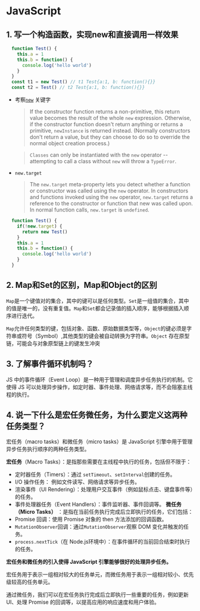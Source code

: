 # JavaScript
## 1. 写一个构造函数，实现new和直接调用一样效果
```js
  function Test() {
    this.a = 1
    this.b = function() {
      console.log('hello world')
    }
  }
  const t1 = new Test() // t1 Test{a:1, b: function(){}}
  const t2 = Test() // t2 Test{a:1, b: function(){}}
```
* 考察[`new`](https://developer.mozilla.org/en-US/docs/Web/JavaScript/Reference/Operators/new) 关键字
  > If the constructor function returns a non-primitive, this return value becomes the result of the whole `new` expression. Otherwise, if the constructor function doesn't return anything or returns a primitive, `newInstance` is returned instead. (Normally constructors don't return a value, but they can choose to do so to override the normal object creation process.)

  > `Classes` can only be instantiated with the `new` operator -- attempting to call a class without `new` will throw a `TypeError`.

* `new.target`
  > The `new.target` meta-property lets you detect whether a function or constructor was called using the `new` operator. In constructors and functions invoked using the `new` operator, `new.target` returns a reference to the constructor or function that new was called upon. In normal function calls, `new.target` is `undefined`.
  
```js
  function Test() {
    if(!new.target) {
      return new Test()
    }
    this.a = 1
    this.b = function() {
      console.log('hello world')
    }
  }
```
## 2. Map和Set的区别，Map和Object的区别
`Map`是一个键值对的集合，其中的键可以是任何类型。`Set`是一组值的集合，其中的值是唯一的，没有重复值。`Map`和`Set`都会记录值的插入顺序，能够根据插入顺序进行迭代。

`Map`允许任何类型的键，包括对象、函数、原始数据类型等，`Object`的键必须是字符串或符号（Symbol）,其他类型的键会被自动转换为字符串。`Object` 存在原型链，可能会与对象原型链上的键发生冲突
## 3. 了解事件循环机制吗？
JS 中的事件循环（Event Loop）是一种用于管理和调度异步任务执行的机制。它使得 JS 可以处理异步操作，如定时器、事件处理、网络请求等，而不会阻塞主线程的执行。
## 4. 说一下什么是宏任务微任务，为什么要定义这两种任务类型？
宏任务（macro tasks）和微任务（micro tasks）是 JavaScript 引擎中用于管理异步任务执行顺序的两种任务类型。

**宏任务**（Macro Tasks）：是指那些需要在主线程中执行的任务，包括但不限于：
- 定时器任务（Timers）：通过 `setTimeout`、`setInterval`创建的任务。
- I/O 操作任务： 例如文件读写、网络请求等异步任务。
- 渲染事件（UI Rendering）：处理用户交互事件（例如鼠标点击、键盘事件等）的任务。
- 事件处理器任务（Event Handlers）：事件监听器、事件回调等。
**微任务（Micro Tasks）** ：是指在当前任务执行完成后立即执行的任务，它们包括：
- Promise 回调：使用 Promise 对象的 then 方法添加的回调函数。
- `MutationObserver`回调：通过`MutationObserver`观察 DOM 变化并触发的任务。
- `process.nextTick`（在 Node.js环境中）：在事件循环的当前回合结束时执行的任务。

**宏任务和微任务的引入使得 JavaScript 引擎能够很好的处理异步任务。**

宏任务用于表示一组相对较大的任务单元，而微任务用于表示一组相对较小、优先级较高的任务单元。

通过微任务，我们可以在宏任务执行完成后立即执行一些重要的任务，例如更新 UI、处理 Promise 的回调等，以提高应用的响应速度和用户体验。